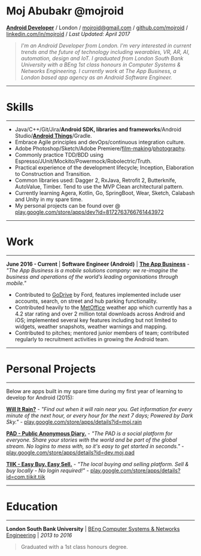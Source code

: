 # Moj Abubakr @mojroid #

[**Android Developer**](https://play.google.com/store/apps/dev?id=8172763766761443972) / London / [mojroid@gmail.com](mailto:mojroid@gmail.com) / [github.com/mojroid](https://github.com/MojRoid) / [linkedin.com/in/mojroid](https://www.linkedin.com/in/mojroid) / *Last Updated: April 2017*

> *I'm an Android Developer from London. I'm very interested in current trends and the future of technology including wearables, VR, AR, AI, automation, design and IoT. I graduated from London South Bank University with a BEng 1st class honours in Computer Systems & Networks Engineering. I currently work at The App Business, a London based app agency as an Android Software Engineer.*

---
# Skills #
---

- Java/C++/Git/Jira/**Android SDK, libraries and frameworks**/Android Studio/**[Android Things](https://medium.com/@mojroid/the-quick-and-simple-guide-to-android-things-6592636e772f)**/Gradle.
- Embrace Agile principles and devOps/continuous integration culture.
- Adobe Photoshop/Sketch/Adobe Premiere/[film-making](https://www.youtube.com/watch?v=dLm-860kFT8)/[photography](http://moj-a.tumblr.com/).
- Commonly practice TDD/BDD using Espresso/JUnit/Mockito/Powermock/Robolectric/Truth.
- Practical experience of the development lifecycle; Inception, Elaboration to Construction and Transition.
- Common libraries used: Dagger 2, RxJava, Retrofit 2, Butterknife, AutoValue, Timber. Tend to use the MVP Clean architectural pattern.
- Currently learning Agera, Kotlin, Go, SpringBoot, Wear, Sketch, Calabash and Unity in my spare time.
- My personal projects can be found over @ [play.google.com/store/apps/dev?id=8172763766761443972](https://play.google.com/store/apps/dev?id=8172763766761443972)

---
# Work #
---

**June 2016 - Current** | **Software Engineer (Android)** | [**The App Business**](http://www.theappbusiness.com/) - *"The App Business is a mobile solutions company: we re-imagine the business and operations of the world’s leading organisations through mobile."*

- Contributed to [GoDrive](https://www.go-drive.com/) by Ford, features implemented include user accounts, search, on street and hub parking functionality.
- Contributed heavily to the [MetOffice](http://www.metoffice.gov.uk/services/mobile-digital-services/weather-app) weather app which currently has a 4.2 star rating and over 2 million total downloads across Android and iOS; implemented several key features including but not limited to widgets, weather snapshots, weather warnings and mapping.
- Contributed to pitches; mentored junior members of team; contributed regularly to recruitment activities in growing the Android team.

---
# Personal Projects #
---

Below are apps built in my spare time during my first year of learning to develop for Android (2015):


[**Will It Rain?**](https://play.google.com/store/apps/details?id=moj.rain) - *"Find out when it will rain near you. Get information for every minute of the next hour, or every hour for the next 7 days; Powered by Dark Sky."* - [play.google.com/store/apps/details?id=moj.rain](https://play.google.com/store/apps/details?id=moj.rain)

[**PAD - Public Anonymous Diary.**](https://play.google.com/store/apps/details?id=dev.moj.pad) - *"The PAD is a social platform for everyone. Share your stories with the world and be part of the global stream. No logins to mess with, so it's easy to get started in seconds."* - [play.google.com/store/apps/details?id=dev.moj.pad](https://play.google.com/store/apps/details?id=dev.moj.pad)

[**TIIK - Easy Buy. Easy Sell.**](https://play.google.com/store/apps/details?id=com.tiikit.tiik) - *"The local buying and selling platform. Sell & buy locally - No login required!"* - [play.google.com/store/apps/details?id=com.tiikit.tiik](https://play.google.com/store/apps/details?id=com.tiikit.tiik)

---
# Education #
---

**London South Bank University** | [BEng Computer Systems & Networks Engineering](https://www.lsbu.ac.uk/courses/course-finder/computer-systems-networks-beng-hons) | *2013 to 2016*
>Graduated with a 1st class honours degree.